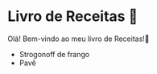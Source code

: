 # Livro de Receitas :birthday: 
Olá! Bem-vindo ao meu livro de Receitas!:wave: 

 - Strogonoff de frango
 - Pavê